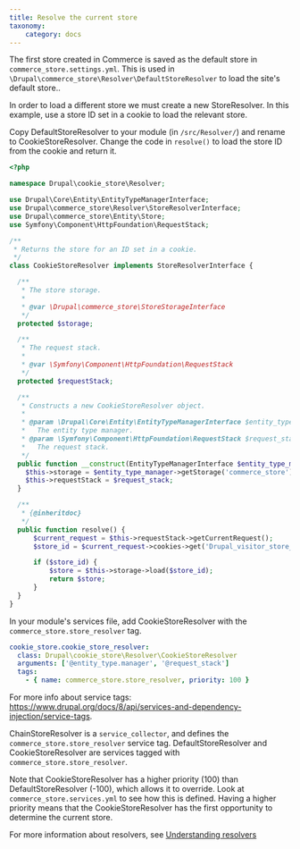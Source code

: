 ```yaml
---
title: Resolve the current store
taxonomy:
    category: docs
---
```


The first store created in Commerce is saved as the default store in `commerce_store.settings.yml`. This is used in `\Drupal\commerce_store\Resolver\DefaultStoreResolver` to load the site's default store..

In order to load a different store we must create a new StoreResolver. In this example, use a store ID set in a cookie to load the relevant store.

Copy DefaultStoreResolver to your module (in `/src/Resolver/`) and rename to CookieStoreResolver.
Change the code in `resolve()` to load the store ID from the cookie and return it.

```php
<?php

namespace Drupal\cookie_store\Resolver;

use Drupal\Core\Entity\EntityTypeManagerInterface;
use Drupal\commerce_store\Resolver\StoreResolverInterface;
use Drupal\commerce_store\Entity\Store;
use Symfony\Component\HttpFoundation\RequestStack;

/**
 * Returns the store for an ID set in a cookie.
 */
class CookieStoreResolver implements StoreResolverInterface {

  /**
   * The store storage.
   *
   * @var \Drupal\commerce_store\StoreStorageInterface
   */
  protected $storage;

  /**
   * The request stack.
   *
   * @var \Symfony\Component\HttpFoundation\RequestStack
   */
  protected $requestStack;

  /**
   * Constructs a new CookieStoreResolver object.
   *
   * @param \Drupal\Core\Entity\EntityTypeManagerInterface $entity_type_manager
   *   The entity type manager.
   * @param \Symfony\Component\HttpFoundation\RequestStack $request_stack
   *   The request stack.
   */
  public function __construct(EntityTypeManagerInterface $entity_type_manager, RequestStack $request_stack) {
    $this->storage = $entity_type_manager->getStorage('commerce_store');
    $this->requestStack = $request_stack;
  }

  /**
   * {@inheritdoc}
   */
  public function resolve() {
      $current_request = $this->requestStack->getCurrentRequest();
      $store_id = $current_request->cookies->get('Drupal_visitor_store_id');

      if ($store_id) {
          $store = $this->storage->load($store_id);
          return $store;
      }
  }
}
```

In your module's services file, add CookieStoreResolver with the `commerce_store.store_resolver` tag.

```YAML
cookie_store.cookie_store_resolver:
  class: Drupal\cookie_store\Resolver\CookieStoreResolver
  arguments: ['@entity_type.manager', '@request_stack']
  tags:
    - { name: commerce_store.store_resolver, priority: 100 }
```

For more info about service tags: https://www.drupal.org/docs/8/api/services-and-dependency-injection/service-tags.

ChainStoreResolver is a `service_collector`, and defines the `commerce_store.store_resolver` service tag. DefaultStoreResolver and CookieStoreResolver are services tagged with `commerce_store.store_resolver`. 

Note that CookieStoreResolver has a higher priority (100) than DefaultStoreResolver (-100), which allows it to override. Look at `commerce_store.services.yml` to see how this is defined. Having a higher priority means that the CookieStoreResolver has the first opportunity to determine the current store.

For more information about resolvers, see [Understanding resolvers](../../03.core/03.understanding-resolvers)
